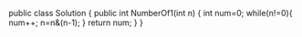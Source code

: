 public class Solution {
    public int NumberOf1(int n) {
        int num=0;
        while(n!=0){
            num++;
            n=n&(n-1);
        }
        return num;
    }
}
